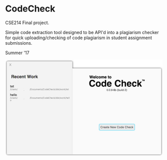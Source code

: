 # CodeCheck

CSE214 Final project.

Simple code extraction tool designed to be API'd into a plagiarism checker for quick uploading/checking of code plagiarism in student assignment submissions.

Summer '17


![Welcome Splash](/ss1.png)

